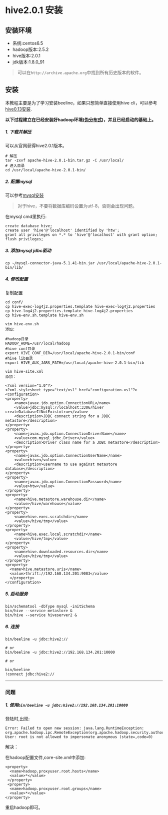 # hive2.0.1 安装

## 安装环境

- 系统:centos6.5
- hadoop版本:2.5.2
- hive版本:2.0.1
- jdk版本:1.8.0_91

> 可以在`http://archive.apache.org`中找到所有历史版本的软件。


## 安装



本教程主要是为了学习安装beeline，如果只想简单直接使用hive cli，可以参考[hive0.13安装](https://github.com/htw0056/blog/blob/master/hadoop/hive/install/hive0.13_install.md).

**以下过程建立在已经安装好hadoop环境([伪分布式](https://github.com/htw0056/blog/blob/master/hadoop/hadoop/install/pseudo_distributed%20/hadoop_install_pseudo_distributed.md))，并且已经启动的基础上。**


##### 1. 下载并解压

可以从官网获得hive2.0.1版本。

```
# 解压
tar -zxvf apache-hive-2.0.1-bin.tar.gz -C /usr/local/
# 进入目录
cd /usr/local/apache-hive-2.0.1-bin/
```

##### 2. 配置mysql

可以参考[mysql安装](https://github.com/htw0056/blog/blob/master/database/mysql/install/mysql_yum_install_5.1.7.md)

> 对于hive，不要将数据库编码设置为utf-8，否则会出现问题。

在mysql cmd里执行:

```
create database hive;
create user 'hive'@'localhost' identified by 'htw';
grant all privileges on *.* to 'hive'@'localhost' with grant option;
flush privileges;
```

##### 3. 添加mysql jdbc驱动

```
cp ~/mysql-connector-java-5.1.41-bin.jar /usr/local/apache-hive-2.0.1-bin/lib/
```

##### 4. 修改配置

复制配置 

```
cd conf/
cp hive-exec-log4j2.properties.template hive-exec-log4j2.properties
cp hive-log4j2.properties.template hive-log4j2.properties
cp hive-env.sh.template hive-env.sh
```

```
vim hive-env.sh
添加:

#hadoop目录
HADOOP_HOME=/usr/local/hadoop
#hive conf目录
export HIVE_CONF_DIR=/usr/local/apache-hive-2.0.1-bin/conf
#hive lib目录
export HIVE_AUX_JARS_PATH=/usr/local/apache-hive-2.0.1-bin/lib
```


```
vim hive-site.xml
添加：

<?xml version="1.0"?>
<?xml-stylesheet type="text/xsl" href="configuration.xsl"?>
<configuration>
<property>
    <name>javax.jdo.option.ConnectionURL</name>
    <value>jdbc:mysql://localhost:3306/hive?createDatabaseIfNotExist=true</value>
    <description>JDBC connect string for a JDBC metastore</description>
</property>
<property>
    <name>javax.jdo.option.ConnectionDriverName</name>
    <value>com.mysql.jdbc.Driver</value>
    <description>Driver class name for a JDBC metastore</description>
</property>
<property>
    <name>javax.jdo.option.ConnectionUserName</name>
    <value>hive</value>
    <description>username to use against metastore database</description>
</property>
<property>
    <name>javax.jdo.option.ConnectionPassword</name>
    <value>htw</value>
</property>
<property>
    <name>hive.metastore.warehouse.dir</name>
    <value>/hive/warehouse</value>
</property>
<property>
    <name>hive.exec.scratchdir</name>
    <value>/hive/tmp</value>
</property>
<property>
    <name>hive.exec.local.scratchdir</name>
    <value>/hive/tmp</value>
</property>
<property>
    <name>hive.downloaded.resources.dir</name>
    <value>/hive/tmp</value>
</property>
<property>
  <name>hive.metastore.uris</name>
  <value>thrift://192.168.134.201:9083</value>
  </property>
</configuration>
```

##### 5. 启动服务

```
bin/schematool -dbType mysql -initSchema
bin/hive --service metastore &
bin/hive --service hiveserver2 &
```

##### 6. 连接

```
bin/beeline -u jdbc:hive2://

# or 
bin/beeline -u jdbc:hive2://192.168.134.201:10000

# or 

bin/beeline
!connect jdbc:hive2://
```

----

### 问题

##### 1. 使用`bin/beeline -u jdbc:hive2://192.168.134.201:10000`
登陆时,出现:

```
Error: Failed to open new session: java.lang.RuntimeException: org.apache.hadoop.ipc.RemoteException(org.apache.hadoop.security.authorize.AuthorizationException): User: root is not allowed to impersonate anonymous (state=,code=0)
```


解决：

在hadoop配置文件,core-site.xml中添加:

```
<property>
  <name>hadoop.proxyuser.root.hosts</name>
  <value>*</value>
 </property>
 <property>
  <name>hadoop.proxyuser.root.groups</name>
  <value>*</value>
</property>
```
重启hadoop即可。

